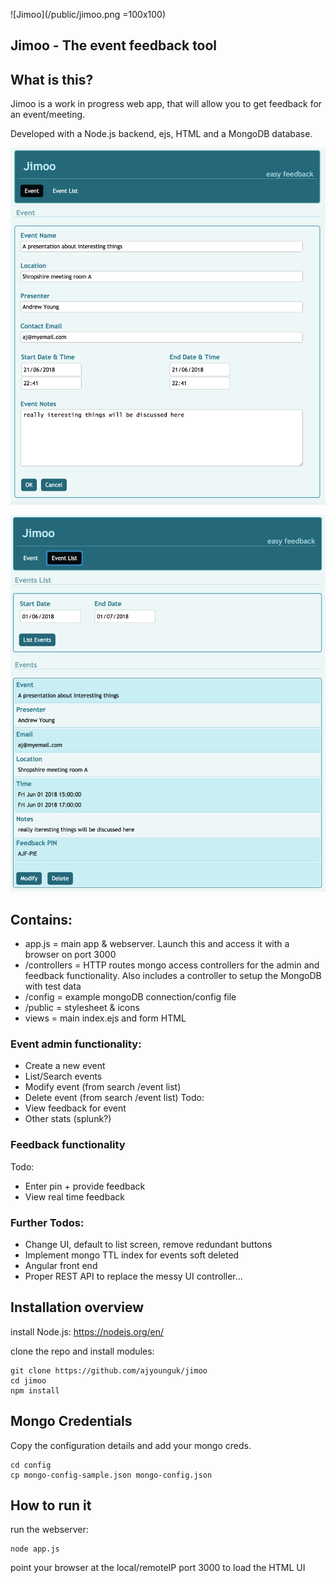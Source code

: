 ![Jimoo](/public/jimoo.png =100x100)

## Jimoo - The event feedback tool

## What is this?
Jimoo is a work in progress web app, that will allow you to get feedback for an event/meeting. 

Developed with a Node.js backend, ejs, HTML and a MongoDB database.

![Create event](/screenshots/createevent.png?raw=true )

![List events](/screenshots/listevents.png?raw=true)

## Contains:
- app.js = main app & webserver. Launch this and access it with a browser on port 3000
- /controllers = HTTP routes mongo access controllers for the admin and feedback functionality. Also includes a controller to setup the MongoDB with test data
- /config = example mongoDB connection/config file
- /public = stylesheet & icons
- views = main index.ejs and form HTML

### Event admin functionality:
- Create a new event
- List/Search events
- Modify event (from search /event list)
- Delete event (from search /event list)
Todo:
- View feedback for event
- Other stats (splunk?)

### Feedback functionality
Todo:
- Enter pin + provide feedback
- View real time feedback

### Further Todos:
- Change UI, default to list screen, remove redundant buttons
- Implement mongo TTL index for events soft deleted
- Angular front end
- Proper REST API to replace the messy UI controller...


## Installation overview
install Node.js: https://nodejs.org/en/


clone the repo and install modules:

```
git clone https://github.com/ajyounguk/jimoo
cd jimoo
npm install
```

## Mongo Credentials
Copy the configuration details and add your mongo creds.
```
cd config
cp mongo-config-sample.json mongo-config.json
```


## How to run it
run the webserver:

```
node app.js
```

point your browser at the local/remoteIP port 3000 to load the HTML UI



